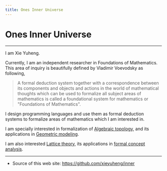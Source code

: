```yaml
---
title: Ones Inner Universe
---
```


# Ones Inner Universe

------

I am Xie Yuheng.

Currently, I am an independent researcher in Foundations of Mathematics.
This area of inquiry is beautifully defined by Vladimir Voevodsky as following,

> A formal deduction system together with a correspondence
> between its components and objects and actions in the world of mathematical thoughts
> which can be used to formalize all subject areas of mathematics
> is called a foundational system for mathematics or "Foundations of Mathematics".

I design programming languages
and use them as formal deduction systems
to formalize areas of mathematics which I am interested in.

I am specially interested in formalization of [Algebraic topology](https://en.wikipedia.org/wiki/Algebraic_topology), and its applications in [Geometric modeling](https://en.wikipedia.org/wiki/Geometric_modeling).

I am also interested [Lattice theory](https://en.wikipedia.org/wiki/Lattice_(order)), its applications in [formal concept analysis](https://en.wikipedia.org/wiki/Formal_concept_analysis).

------

- Source of this web site: https://github.com/xieyuheng/inner
